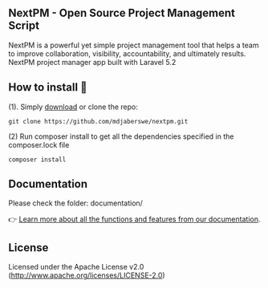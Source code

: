 ## NextPM - Open Source Project Management Script

NextPM is a powerful yet simple project management tool that helps a team to improve collaboration, visibility, accountability, and ultimately results. NextPM project manager app built with Laravel 5.2



## How to install 🤔
(1). Simply [download](https://github.com/mdjaberswe/nextpm/archive/master.zip) or clone the repo:
```
git clone https://github.com/mdjaberswe/nextpm.git
```

(2) Run composer install to get all the dependencies specified in the composer.lock file
```
composer install
```

## Documentation

Please check the folder: documentation/

👉 [Learn more about all the functions and features from our documentation](http://github.com/mdjaber.swe/docs/nextpm/).

## License

Licensed under the Apache License v2.0 (http://www.apache.org/licenses/LICENSE-2.0)
